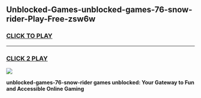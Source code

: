 
## Unblocked-Games-unblocked-games-76-snow-rider-Play-Free-zsw6w
<h3>
<a href="https://premium76.site?title=unblocked-games-76-snow-rider&ref=15A">CLICK TO PLAY</a></h3>
<hr>

<h3>
<a href="https://premium76.site?title=unblocked-games-76-snow-rider&ref=15A">CLICK 2 PLAY</a>
  
</h3>

<a href="https://premium76.site?title=unblocked-games-76-snow-rider&ref=15A"><img src="https://clearcache.store/games.png"></a>


**unblocked-games-76-snow-rider games unblocked: Your Gateway to Fun and Accessible Online Gaming**
